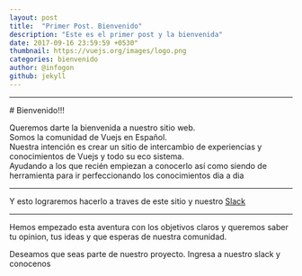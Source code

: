 ```yaml
---
layout: post
title:  "Primer Post. Bienvenido"
description: "Este es el primer post y la bienvenida"
date: 2017-09-16 23:59:59 +0530"
thumbnail: https://vuejs.org/images/logo.png
categories: bienvenido
author: @infogon
github: jekyll
---
```


<hr>
# Bienvenido!!!

Queremos darte la bienvenida a nuestro sitio web.<br>
Somos la comunidad de Vuejs en Español.<br>
Nuestra intención es crear un sitio de intercambio de experiencias y conocimientos de Vuejs y todo su eco sistema.<br>
Ayudando a los que recién empiezan a conocerlo así como siendo de herramienta para ir perfeccionando los conocimientos dia a dia
<hr>
Y esto lograremos hacerlo a traves de este sitio y nuestro <a href="https://slack.vue-es.org/">Slack</a><br>
<hr>

Hemos empezado esta aventura con los objetivos claros  y queremos saber tu opinion, tus ideas y que esperas de nuestra comunidad.

Deseamos que seas parte de nuestro proyecto. Ingresa a nuestro slack y conocenos


